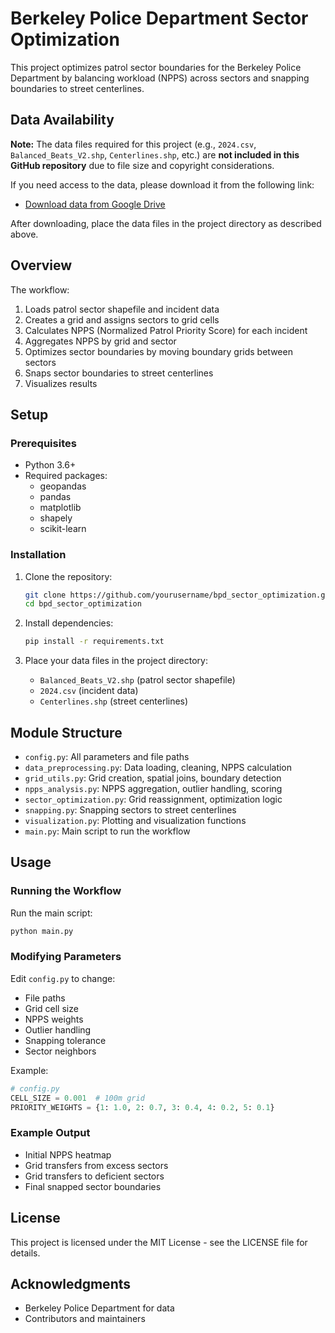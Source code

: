 # Berkeley Police Department Sector Optimization  

This project optimizes patrol sector boundaries for the Berkeley Police Department by balancing workload (NPPS) across sectors and snapping boundaries to street centerlines.  
 

## Data Availability

**Note:** The data files required for this project (e.g., `2024.csv`, `Balanced_Beats_V2.shp`, `Centerlines.shp`, etc.) are **not included in this GitHub repository** due to file size and copyright considerations.

If you need access to the data, please download it from the following link:

- [Download data from Google Drive](https://drive.google.com/drive/folders/1K7m15MCzmZeWsxBR7TwEvf65l-apLIXd?usp=drive_link)

After downloading, place the data files in the project directory as described above.


## Overview

The workflow:
1. Loads patrol sector shapefile and incident data
2. Creates a grid and assigns sectors to grid cells
3. Calculates NPPS (Normalized Patrol Priority Score) for each incident
4. Aggregates NPPS by grid and sector
5. Optimizes sector boundaries by moving boundary grids between sectors
6. Snaps sector boundaries to street centerlines
7. Visualizes results

## Setup

### Prerequisites

- Python 3.6+
- Required packages:
  - geopandas
  - pandas
  - matplotlib
  - shapely
  - scikit-learn

### Installation

1. Clone the repository:
   ```bash
   git clone https://github.com/yourusername/bpd_sector_optimization.git
   cd bpd_sector_optimization
   ```

2. Install dependencies:
   ```bash
   pip install -r requirements.txt
   ```

3. Place your data files in the project directory:
   - `Balanced_Beats_V2.shp` (patrol sector shapefile)
   - `2024.csv` (incident data)
   - `Centerlines.shp` (street centerlines)

## Module Structure

- `config.py`: All parameters and file paths
- `data_preprocessing.py`: Data loading, cleaning, NPPS calculation
- `grid_utils.py`: Grid creation, spatial joins, boundary detection
- `npps_analysis.py`: NPPS aggregation, outlier handling, scoring
- `sector_optimization.py`: Grid reassignment, optimization logic
- `snapping.py`: Snapping sectors to street centerlines
- `visualization.py`: Plotting and visualization functions
- `main.py`: Main script to run the workflow

## Usage

### Running the Workflow

Run the main script:
```bash
python main.py
```

### Modifying Parameters

Edit `config.py` to change:
- File paths
- Grid cell size
- NPPS weights
- Outlier handling
- Snapping tolerance
- Sector neighbors

Example:
```python
# config.py
CELL_SIZE = 0.001  # 100m grid
PRIORITY_WEIGHTS = {1: 1.0, 2: 0.7, 3: 0.4, 4: 0.2, 5: 0.1}
```

### Example Output

- Initial NPPS heatmap
- Grid transfers from excess sectors
- Grid transfers to deficient sectors
- Final snapped sector boundaries

## License

This project is licensed under the MIT License - see the LICENSE file for details.

## Acknowledgments

- Berkeley Police Department for data
- Contributors and maintainers 
